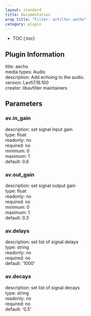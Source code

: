 ```yaml
---
layout: standard
title: Documentation
wrap_title: "Filter: avfilter.aecho"
category: plugin
---
```

* TOC
{:toc}

## Plugin Information

title: aecho  
media types:
Audio  
description: Add echoing to the audio.  
version: Lavfi7.16.100  
creator: libavfilter maintainers  

## Parameters

### av.in_gain

  
description:
set signal input gain  
type: float  
readonly: no  
required: no  
minimum: 0  
maximum: 1  
default: 0.6  

### av.out_gain

  
description:
set signal output gain  
type: float  
readonly: no  
required: no  
minimum: 0  
maximum: 1  
default: 0.3  

### av.delays

  
description:
set list of signal delays  
type: string  
readonly: no  
required: no  
default: '1000'  

### av.decays

  
description:
set list of signal decays  
type: string  
readonly: no  
required: no  
default: '0.5'  

